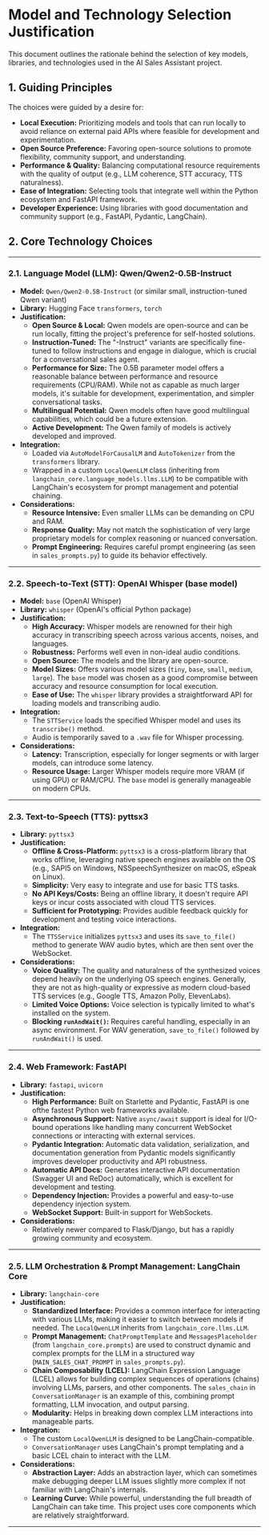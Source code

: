 # Model and Technology Selection Justification

This document outlines the rationale behind the selection of key models, libraries, and technologies used in the AI Sales Assistant project.

## 1. Guiding Principles

The choices were guided by a desire for:
*   **Local Execution:** Prioritizing models and tools that can run locally to avoid reliance on external paid APIs where feasible for development and experimentation.
*   **Open Source Preference:** Favoring open-source solutions to promote flexibility, community support, and understanding.
*   **Performance & Quality:** Balancing computational resource requirements with the quality of output (e.g., LLM coherence, STT accuracy, TTS naturalness).
*   **Ease of Integration:** Selecting tools that integrate well within the Python ecosystem and FastAPI framework.
*   **Developer Experience:** Using libraries with good documentation and community support (e.g., FastAPI, Pydantic, LangChain).

## 2. Core Technology Choices

---

### 2.1. Language Model (LLM): Qwen/Qwen2-0.5B-Instruct

*   **Model:** `Qwen/Qwen2-0.5B-Instruct` (or similar small, instruction-tuned Qwen variant)
*   **Library:** Hugging Face `transformers`, `torch`
*   **Justification:**
    *   **Open Source & Local:** Qwen models are open-source and can be run locally, fitting the project's preference for self-hosted solutions.
    *   **Instruction-Tuned:** The "-Instruct" variants are specifically fine-tuned to follow instructions and engage in dialogue, which is crucial for a conversational sales agent.
    *   **Performance for Size:** The 0.5B parameter model offers a reasonable balance between performance and resource requirements (CPU/RAM). While not as capable as much larger models, it's suitable for development, experimentation, and simpler conversational tasks.
    *   **Multilingual Potential:** Qwen models often have good multilingual capabilities, which could be a future extension.
    *   **Active Development:** The Qwen family of models is actively developed and improved.
*   **Integration:**
    *   Loaded via `AutoModelForCausalLM` and `AutoTokenizer` from the `transformers` library.
    *   Wrapped in a custom `LocalQwenLLM` class (inheriting from `langchain_core.language_models.llms.LLM`) to be compatible with LangChain's ecosystem for prompt management and potential chaining.
*   **Considerations:**
    *   **Resource Intensive:** Even smaller LLMs can be demanding on CPU and RAM.
    *   **Response Quality:** May not match the sophistication of very large proprietary models for complex reasoning or nuanced conversation.
    *   **Prompt Engineering:** Requires careful prompt engineering (as seen in `sales_prompts.py`) to guide its behavior effectively.

---

### 2.2. Speech-to-Text (STT): OpenAI Whisper (base model)

*   **Model:** `base` (OpenAI Whisper)
*   **Library:** `whisper` (OpenAI's official Python package)
*   **Justification:**
    *   **High Accuracy:** Whisper models are renowned for their high accuracy in transcribing speech across various accents, noises, and languages.
    *   **Robustness:** Performs well even in non-ideal audio conditions.
    *   **Open Source:** The models and the library are open-source.
    *   **Model Sizes:** Offers various model sizes (`tiny`, `base`, `small`, `medium`, `large`). The `base` model was chosen as a good compromise between accuracy and resource consumption for local execution.
    *   **Ease of Use:** The `whisper` library provides a straightforward API for loading models and transcribing audio.
*   **Integration:**
    *   The `STTService` loads the specified Whisper model and uses its `transcribe()` method.
    *   Audio is temporarily saved to a `.wav` file for Whisper processing.
*   **Considerations:**
    *   **Latency:** Transcription, especially for longer segments or with larger models, can introduce some latency.
    *   **Resource Usage:** Larger Whisper models require more VRAM (if using GPU) or RAM/CPU. The `base` model is generally manageable on modern CPUs.

---

### 2.3. Text-to-Speech (TTS): pyttsx3

*   **Library:** `pyttsx3`
*   **Justification:**
    *   **Offline & Cross-Platform:** `pyttsx3` is a cross-platform library that works offline, leveraging native speech engines available on the OS (e.g., SAPI5 on Windows, NSSpeechSynthesizer on macOS, eSpeak on Linux).
    *   **Simplicity:** Very easy to integrate and use for basic TTS tasks.
    *   **No API Keys/Costs:** Being an offline library, it doesn't require API keys or incur costs associated with cloud TTS services.
    *   **Sufficient for Prototyping:** Provides audible feedback quickly for development and testing voice interactions.
*   **Integration:**
    *   The `TTSService` initializes `pyttsx3` and uses its `save_to_file()` method to generate WAV audio bytes, which are then sent over the WebSocket.
*   **Considerations:**
    *   **Voice Quality:** The quality and naturalness of the synthesized voices depend heavily on the underlying OS speech engines. Generally, they are not as high-quality or expressive as modern cloud-based TTS services (e.g., Google TTS, Amazon Polly, ElevenLabs).
    *   **Limited Voice Options:** Voice selection is typically limited to what's installed on the system.
    *   **Blocking `runAndWait()`:** Requires careful handling, especially in an async environment. For WAV generation, `save_to_file()` followed by `runAndWait()` is used.

---

### 2.4. Web Framework: FastAPI

*   **Library:** `fastapi`, `uvicorn`
*   **Justification:**
    *   **High Performance:** Built on Starlette and Pydantic, FastAPI is one ofthe fastest Python web frameworks available.
    *   **Asynchronous Support:** Native `async/await` support is ideal for I/O-bound operations like handling many concurrent WebSocket connections or interacting with external services.
    *   **Pydantic Integration:** Automatic data validation, serialization, and documentation generation from Pydantic models significantly improves developer productivity and API robustness.
    *   **Automatic API Docs:** Generates interactive API documentation (Swagger UI and ReDoc) automatically, which is excellent for development and testing.
    *   **Dependency Injection:** Provides a powerful and easy-to-use dependency injection system.
    *   **WebSocket Support:** Built-in support for WebSockets.
*   **Considerations:**
    *   Relatively newer compared to Flask/Django, but has a rapidly growing community and ecosystem.

---

### 2.5. LLM Orchestration & Prompt Management: LangChain Core

*   **Library:** `langchain-core`
*   **Justification:**
    *   **Standardized Interface:** Provides a common interface for interacting with various LLMs, making it easier to switch between models if needed. The `LocalQwenLLM` inherits from `langchain_core.llms.LLM`.
    *   **Prompt Management:** `ChatPromptTemplate` and `MessagesPlaceholder` (from `langchain_core.prompts`) are used to construct dynamic and complex prompts for the LLM in a structured way (`MAIN_SALES_CHAT_PROMPT` in `sales_prompts.py`).
    *   **Chain Composability (LCEL):** LangChain Expression Language (LCEL) allows for building complex sequences of operations (chains) involving LLMs, parsers, and other components. The `sales_chain` in `ConversationManager` is an example of this, combining prompt formatting, LLM invocation, and output parsing.
    *   **Modularity:** Helps in breaking down complex LLM interactions into manageable parts.
*   **Integration:**
    *   The custom `LocalQwenLLM` is designed to be LangChain-compatible.
    *   `ConversationManager` uses LangChain's prompt templating and a basic LCEL chain to interact with the LLM.
*   **Considerations:**
    *   **Abstraction Layer:** Adds an abstraction layer, which can sometimes make debugging deeper LLM issues slightly more complex if not familiar with LangChain's internals.
    *   **Learning Curve:** While powerful, understanding the full breadth of LangChain can take time. This project uses core components which are relatively straightforward.

---
